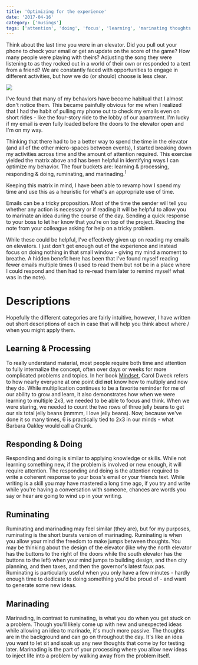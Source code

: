 ```yaml
---
title: 'Optimizing for the experience'
date: '2017-04-16'
category: ['musings']
tags: ['attention', 'doing', 'focus', 'learning', 'marinating thoughts', 'processing', 'ruminating', 'time']
---
```

Think about the last time you were in an elevator. Did you pull out your phone to check your email or get an update on the score of the game? How many people were playing with theirs? Adjusting the song they were listening to as they rocked out in a world of their own or responded to a text from a friend? We are constantly faced with opportunities to engage in different activities, but how we do (or should) choose is less clear.

![](./chart.png)

I've found that many of my behaviors have become habitual that I almost don't notice them. This became painfully obvious for me when I realized that I had the habit of pulling my phone out to check my emails even on short rides - like the four-story ride to the lobby of our apartment. I'm lucky if my email is even fully loaded before the doors to the elevator open and I'm on my way.

Thinking that there had to be a better way to spend the time in the elevator (and all of the other micro-spaces between events), I started breaking down my activities across time and the amount of attention required. This exercise yielded the matrix above and has been helpful in identifying ways I can optimize my behavior. The four buckets are: learning & processing, responding & doing, ruminating, and marinading.<sup>1</sup>

Keeping this matrix in mind, I have been able to revamp how I spend my time and use this as a heuristic for what's an appropriate use of time.

Emails can be a tricky proposition. Most of the time the sender will tell you whether any action is necessary or if reading it will be helpful to allow you to marinate an idea during the course of the day. Sending a quick response to your boss to let her know that you're on top of the project. Reading the note from your colleague asking for help on a tricky problem.

While these could be helpful, I've effectively given up on reading my emails on elevators. I just don't get enough out of the experience and instead focus on doing nothing in that small window - giving my mind a moment to breathe. A hidden benefit here has been that I've found myself reading fewer emails multiple times (I used to read them but not be in a place where I could respond and then had to re-read them later to remind myself what was in the note).

# Descriptions
Hopefully the different categories are fairly intuitive, however, I have written out short descriptions of each in case that will help you think about where / when you might apply them.

## Learning & Processing
To really understand material, most people require both time and attention to fully internalize the concept, often over days or weeks for more complicated problems and topics. In her book [Mindset](http://www.goodreads.com/book/show/40745.Mindset), Carol Dweck refers to how nearly everyone at one point did **not** know how to multiply and now they do. While multiplication continues to be a favorite reminder for me of our ability to grow and learn, it also demonstrates how when we were learning to multiple 2x3, we needed to be able to focus and think. When we were staring, we needed to count the two rows of three jelly beans to get our six total jelly beans (mmmm, I love jelly beans). Now, because we've done it so many times, 6 is practically tied to 2x3 in our minds - what Barbara Oakley would call a Chunk.

## Responding & Doing
Responding and doing is similar to applying knowledge or skills. While not learning something new, if the problem is involved or new enough, it will require attention. The responding and doing is the attention required to write a coherent response to your boss's email or your friends text. While writing is a skill you may have mastered a long time ago, if you try and write while you're having a conversation with someone, chances are words you say or hear are going to wind up in your writing.

## Ruminating
Ruminating and marinading may feel similar (they are), but for my purposes, ruminating is the short bursts version of marinading. Ruminating is when you allow your mind the freedom to make jumps between thoughts. You may be thinking about the design of the elevator (like why the north elevator has the buttons to the right of the doors while the south elevator has the buttons to the left) when your mind jumps to building design, and then city planning, and then taxes, and then the governor's latest faux pas. Ruminating is particularly useful when you only have a few minutes - hardly enough time to dedicate to doing something you'd be proud of - and want to generate some new ideas.

## Marinading
Marinading, in contrast to ruminating, is what you do when you get stuck on a problem. Though you'll likely come up with new and unexpected ideas while allowing an idea to marinade, it's much more passive. The thoughts are in the background and can go on throughout the day. It's like an idea you want to let sit and soak up any new thoughts that come by for testing later. Marinading is the part of your processing where you allow new ideas to inject life into a problem by walking away from the problem itself.